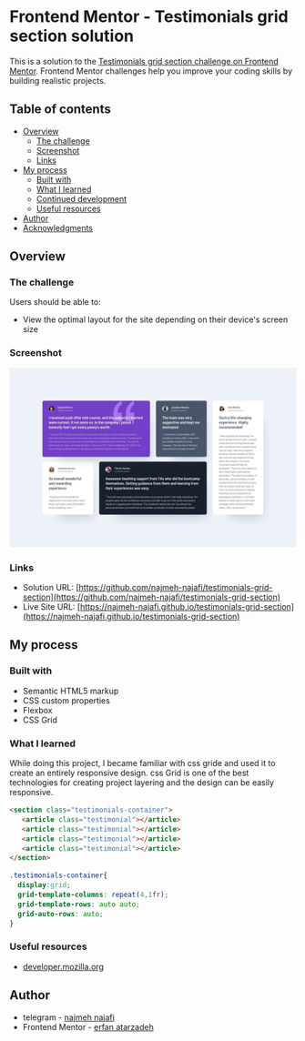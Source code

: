 # Frontend Mentor - Testimonials grid section solution

This is a solution to the [Testimonials grid section challenge on Frontend Mentor](https://www.frontendmentor.io/challenges/testimonials-grid-section-Nnw6J7Un7). Frontend Mentor challenges help you improve your coding skills by building realistic projects. 

## Table of contents

- [Overview](#overview)
  - [The challenge](#the-challenge)
  - [Screenshot](#screenshot)
  - [Links](#links)
- [My process](#my-process)
  - [Built with](#built-with)
  - [What I learned](#what-i-learned)
  - [Continued development](#continued-development)
  - [Useful resources](#useful-resources)
- [Author](#author)
- [Acknowledgments](#acknowledgments)

## Overview

### The challenge

Users should be able to:

- View the optimal layout for the site depending on their device's screen size

### Screenshot

![desktop-design](https://github.com/najmeh-najafi/testimonials-grid-section/blob/master/images/desktop-design.jpg)
### Links

- Solution URL: [https://github.com/najmeh-najafi/testimonials-grid-section](https://github.com/najmeh-najafi/testimonials-grid-section)
- Live Site URL: [https://najmeh-najafi.github.io/testimonials-grid-section](https://najmeh-najafi.github.io/testimonials-grid-section)

## My process

### Built with

- Semantic HTML5 markup
- CSS custom properties
- Flexbox
- CSS Grid


### What I learned

While doing this project, I became familiar with css gride and used it to create an entirely responsive design. css Grid is one of the best technologies for creating project layering and the design can be easily responsive.


```html
<section class="testimonials-container">
   <article class="testimonial"></article>
   <article class="testimonial"></article>
   <article class="testimonial"></article>
   <article class="testimonial"></article>
</section>
```
```css
.testimonials-container{
  display:grid;
  grid-template-columns: repeat(4,1fr);
  grid-template-rows: auto auto;
  grid-auto-rows: auto;
}
```

### Useful resources

- [developer.mozilla.org](https://developer.mozilla.org/en-US/docs/Learn/CSS/CSS_layout/Grids)

## Author

- telegram - [najmeh najafi](@nojom27)
- Frontend Mentor - [erfan atarzadeh](https://devedoping.ir/)


